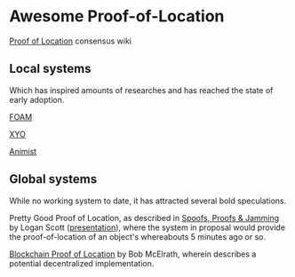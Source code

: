 # Awesome Proof-of-Location

[Proof of Location](https://tokens-economy.gitbook.io/consensus/chain-based-proof-of-capacity-space/dynamic-proof-of-location) consensus wiki

## Local systems
Which has inspired amounts of researches and has reached the state of early adoption.

[FOAM](https://www.foam.space/)

[XYO](https://xyo.network/network/)

[Animist](http://animist.io/)

## Global systems
While no working system to date, it has attracted several bold speculations.

Pretty Good Proof of Location, as described in [Spoofs, Proofs & Jamming](https://insidegnss.com/spoofs-proofs-jamming/) by Logan Scott ([presentation](https://vimeo.com/85571093#t=16m01s)), where the system in proposal would provide the 
proof-of-location of an object's whereabouts 5 minutes ago or so.

[Blockchain Proof of Location](https://medium.com/@BobMcElrath/blockchain-proof-of-location-7af5eb8073c1) by Bob McElrath, wherein describes a potential decentralized implementation.
